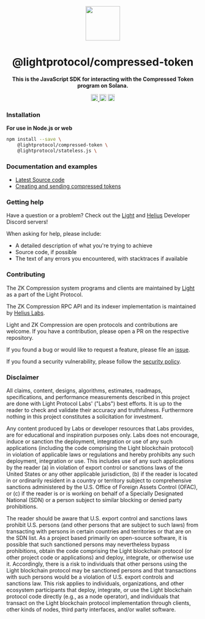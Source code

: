 <p align="center">
  <img src="https://github.com/ldiego08/light-protocol/raw/main/assets/logo.svg" width="90" />
</p>

<h1 align="center">@lightprotocol/compressed-token</h1>

<p align="center">
  <b>This is the JavaScript SDK for interacting with the Compressed Token program on Solana.</b>
</p>

<p align="center">
  <a href="https://badge.fury.io/js/@lightprotocol%2Fcompressed-token">
    <img src="https://badge.fury.io/js/@lightprotocol%2Fcompressed-token.svg" alt="package npm version" height="18" />
  </a>
  <img src="https://img.shields.io/npm/l/%40lightprotocol%2Fcompressed-token" alt="package license" height="18">
  <img src="https://img.shields.io/npm/dw/%40lightprotocol%2Fcompressed-token" alt="package weekly downloads" height="18" />
</p>

### Installation

**For use in Node.js or web**

```bash
npm install --save \
    @lightprotocol/compressed-token \
    @lightprotocol/stateless.js \
```

### Documentation and examples

- [Latest Source code](https://github.com/lightprotocol/light-protocol/tree/main/js/compressed-token)
- [Creating and sending compressed tokens](https://www.zkcompression.com/developers/typescript-client#creating-minting-and-transferring-a-compressed-token)

### Getting help

Have a question or a problem?
Check out the [Light](https://discord.gg/CYvjBgzRFP) and [Helius](https://discord.gg/Uzzf6a7zKr) Developer Discord servers!

When asking for help, please include:

- A detailed description of what you're trying to achieve
- Source code, if possible
- The text of any errors you encountered, with stacktraces if available

### Contributing

The ZK Compression system programs and clients are maintained by
[Light](https://github.com/lightprotocol) as a part of the Light Protocol.

The ZK Compression RPC API and its indexer implementation is maintained by
[Helius Labs](https://github.com/helius-labs).

Light and ZK Compression are open protocols and contributions are welcome. If
you have a contribution, please open a PR on the respective repository.

If you found a bug or would like to request a feature, please file an
[issue](https://github.com/lightprotocol/light-protocol/issues/new).

If you found a security vulnerability, please follow the [security policy](https://github.com/Lightprotocol/light-protocol/blob/main/SECURITY.md).

### Disclaimer

All claims, content, designs, algorithms, estimates, roadmaps, specifications,
and performance measurements described in this project are done with Light
Protocol Labs' ("Labs") best efforts. It is up to the reader to check and
validate their accuracy and truthfulness. Furthermore nothing in this project
constitutes a solicitation for investment.

Any content produced by Labs or developer resources that Labs provides, are for
educational and inspiration purposes only. Labs does not encourage, induce or
sanction the deployment, integration or use of any such applications (including
the code comprising the Light blockchain protocol) in violation of applicable
laws or regulations and hereby prohibits any such deployment, integration or
use. This includes use of any such applications by the reader (a) in violation
of export control or sanctions laws of the United States or any other applicable
jurisdiction, (b) if the reader is located in or ordinarily resident in a
country or territory subject to comprehensive sanctions administered by the U.S.
Office of Foreign Assets Control (OFAC), or (c) if the reader is or is working
on behalf of a Specially Designated National (SDN) or a person subject to
similar blocking or denied party prohibitions.

The reader should be aware that U.S. export control and sanctions laws prohibit
U.S. persons (and other persons that are subject to such laws) from transacting
with persons in certain countries and territories or that are on the SDN list.
As a project based primarily on open-source software, it is possible that such
sanctioned persons may nevertheless bypass prohibitions, obtain the code
comprising the Light blockchain protocol (or other project code or applications)
and deploy, integrate, or otherwise use it. Accordingly, there is a risk to
individuals that other persons using the Light blockchain protocol may be
sanctioned persons and that transactions with such persons would be a violation
of U.S. export controls and sanctions law. This risk applies to individuals,
organizations, and other ecosystem participants that deploy, integrate, or use
the Light blockchain protocol code directly (e.g., as a node operator), and
individuals that transact on the Light blockchain protocol implementation
through clients, other kinds of nodes, third party interfaces, and/or wallet
software.
